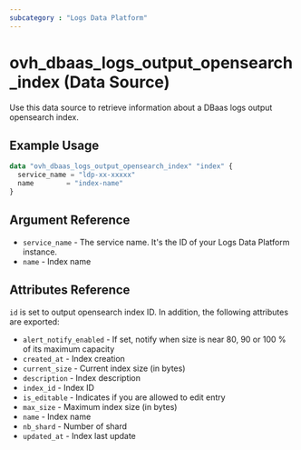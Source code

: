 ```yaml
---
subcategory : "Logs Data Platform"
---
```


# ovh_dbaas_logs_output_opensearch_index (Data Source)

Use this data source to retrieve information about a DBaas logs output opensearch index.

## Example Usage

```terraform
data "ovh_dbaas_logs_output_opensearch_index" "index" {
  service_name = "ldp-xx-xxxxx"
  name        = "index-name"
}
```

## Argument Reference

* `service_name` - The service name. It's the ID of your Logs Data Platform instance.
* `name` - Index name

## Attributes Reference

`id` is set to output opensearch index ID. In addition, the following attributes are exported:

* `alert_notify_enabled` - If set, notify when size is near 80, 90 or 100 % of its maximum capacity
* `created_at` - Index creation
* `current_size` - Current index size (in bytes)
* `description` - Index description
* `index_id` - Index ID
* `is_editable` - Indicates if you are allowed to edit entry
* `max_size` - Maximum index size (in bytes)
* `name` - Index name
* `nb_shard` - Number of shard
* `updated_at` - Index last update
